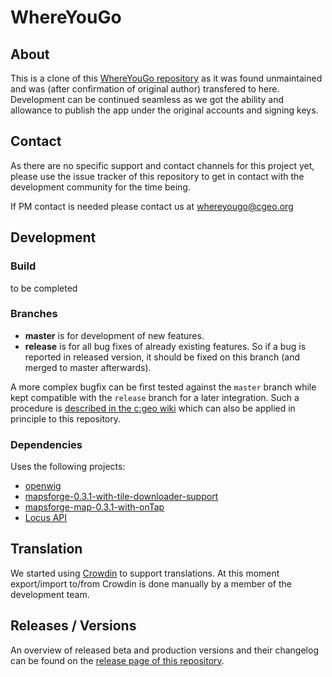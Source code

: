 WhereYouGo
==========

## About

This is a clone of this [WhereYouGo repository](https://github.com/biylda/WhereYouGo/) as it was found unmaintained and was (after confirmation of original author) transfered to here. 
Development can be continued seamless as we got the ability and allowance to publish the app under the original accounts and signing keys.

## Contact
As there are no specific support and contact channels for this project yet, please use the issue tracker of this repository to get in contact with the development community for the time being.

If PM contact is needed please contact us at whereyougo@cgeo.org 

## Development

### Build
to be completed

### Branches
- **master** is for development of new features.
- **release** is for all bug fixes of already existing features. So if a bug is reported in released version, it should be fixed on this branch (and merged to master afterwards).

A more complex bugfix can be first tested against the `master` branch while kept compatible with the `release` branch for a later integration.
Such a procedure is [described in the c:geo wiki](https://github.com/cgeo/cgeo/wiki/How-to-get-a-bug-fix-into-the-release) which can also be applied in principle to this repository.

### Dependencies
Uses the following projects:

* [openwig](https://github.com/cgeo/openwig)
* [mapsforge-0.3.1-with-tile-downloader-support](https://github.com/raku/mapsforge-0.3.1-with-tile-downloader-support)
* [mapsforge-map-0.3.1-with-onTap](https://github.com/jeancaffou/mapsforge-map-0.3.1-with-onTap)
* [Locus API](http://docs.locusmap.eu/doku.php?id=manual:advanced:locus_api)

## Translation

We started using [Crowdin](https://crowdin.com/project/whereyougo) to support translations.
At this moment export/import to/from Crowdin is done manually by a member of the development team.

## Releases / Versions

An overview of released beta and production versions and their changelog can be found on the [release page of this repository](https://github.com/cgeo/WhereYouGo/releases).

